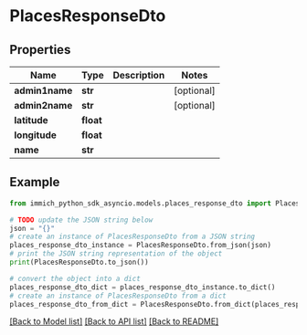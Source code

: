 # PlacesResponseDto


## Properties

Name | Type | Description | Notes
------------ | ------------- | ------------- | -------------
**admin1name** | **str** |  | [optional] 
**admin2name** | **str** |  | [optional] 
**latitude** | **float** |  | 
**longitude** | **float** |  | 
**name** | **str** |  | 

## Example

```python
from immich_python_sdk_asyncio.models.places_response_dto import PlacesResponseDto

# TODO update the JSON string below
json = "{}"
# create an instance of PlacesResponseDto from a JSON string
places_response_dto_instance = PlacesResponseDto.from_json(json)
# print the JSON string representation of the object
print(PlacesResponseDto.to_json())

# convert the object into a dict
places_response_dto_dict = places_response_dto_instance.to_dict()
# create an instance of PlacesResponseDto from a dict
places_response_dto_from_dict = PlacesResponseDto.from_dict(places_response_dto_dict)
```
[[Back to Model list]](../README.md#documentation-for-models) [[Back to API list]](../README.md#documentation-for-api-endpoints) [[Back to README]](../README.md)



